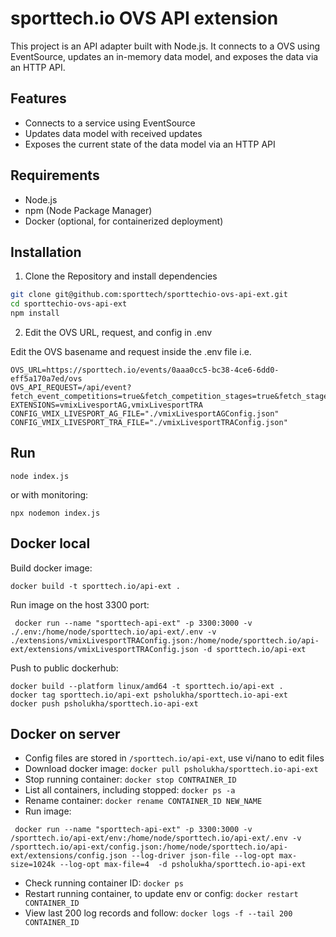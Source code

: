 # sporttech.io OVS API extension 
This project is an API adapter built with Node.js. It connects to a OVS using EventSource, updates an in-memory data model, and exposes the data via an HTTP API.

## Features

- Connects to a service using EventSource
- Updates data model with received updates
- Exposes the current state of the data model via an HTTP API

## Requirements

- Node.js
- npm (Node Package Manager)
- Docker (optional, for containerized deployment)

## Installation

1. Clone the Repository and install dependencies

```sh
git clone git@github.com:sporttech/sporttechio-ovs-api-ext.git
cd sporttechio-ovs-api-ext
npm install
```
2. Edit the OVS URL, request, and config in .env

Edit the OVS basename and request inside the .env file i.e.

```
OVS_URL=https://sporttech.io/events/0aaa0cc5-bc38-4ce6-6dd0-eff5a170a7ed/ovs
OVS_API_REQUEST=/api/event?fetch_event_competitions=true&fetch_competition_stages=true&fetch_stage_groups=true&fetch_group_performances=true&fetch_performance_frames=true&fetch_performance_athletes=true&fetch_panels=true
EXTENSIONS=vmixLivesportAG,vmixLivesportTRA
CONFIG_VMIX_LIVESPORT_AG_FILE="./vmixLivesportAGConfig.json"
CONFIG_VMIX_LIVESPORT_TRA_FILE="./vmixLivesportTRAConfig.json"
```

## Run
```
node index.js
```
or with monitoring:
```
npx nodemon index.js
```

## Docker local
Build docker image:
```
docker build -t sporttech.io/api-ext .
```
Run image on the host 3300 port:
```
 docker run --name "sporttech-api-ext" -p 3300:3000 -v ./.env:/home/node/sporttech.io/api-ext/.env -v ./extensions/vmixLivesportTRAConfig.json:/home/node/sporttech.io/api-ext/extensions/vmixLivesportTRAConfig.json -d sporttech.io/api-ext
 ```

Push to public dockerhub:
```
docker build --platform linux/amd64 -t sporttech.io/api-ext . 
docker tag sporttech.io/api-ext psholukha/sporttech.io-api-ext
docker push psholukha/sporttech.io-api-ext
```

## Docker on server
* Config files are stored in `/sporttech.io/api-ext`, use vi/nano to edit files
* Download docker image: `docker pull psholukha/sporttech.io-api-ext`
* Stop running container: `docker stop CONTRAINER_ID`
* List all containers, including stopped: `docker ps -a`
* Rename container: `docker rename CONTAINER_ID NEW_NAME`
* Run image: 
```
 docker run --name "sporttech-api-ext" -p 3300:3000 -v /sporttech.io/api-ext/env:/home/node/sporttech.io/api-ext/.env -v /sporttech.io/api-ext/config.json:/home/node/sporttech.io/api-ext/extensions/config.json --log-driver json-file --log-opt max-size=1024k --log-opt max-file=4  -d psholukha/sporttech.io-api-ext
```
* Check running container ID: `docker ps`
* Restart running container, to update env or config: `docker restart CONTAINER_ID`
* View last 200 log records and follow: `docker logs -f --tail 200 CONTAINER_ID`